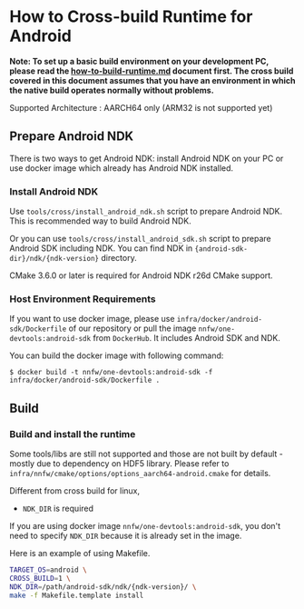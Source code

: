 # How to Cross-build Runtime for Android

**Note: To set up a basic build environment on your development PC, please read the [how-to-build-runtime.md](how-to-build-runtime.md) document first. The cross build covered in this document assumes that you have an environment in which the native build operates normally without problems.**

Supported Architecture : AARCH64 only (ARM32 is not supported yet)

## Prepare Android NDK

There is two ways to get Android NDK: install Android NDK on your PC or use docker image which already has Android NDK installed.

### Install Android NDK

Use `tools/cross/install_android_ndk.sh` script to prepare Android NDK. This is recommended way to build Android NDK.

Or you can use `tools/cross/install_android_sdk.sh` script to prepare Android SDK including NDK. You can find NDK in `{android-sdk-dir}/ndk/{ndk-version}` directory.

CMake 3.6.0 or later is required for Android NDK r26d CMake support.

### Host Environment Requirements

If you want to use docker image, please use `infra/docker/android-sdk/Dockerfile` of our repository or pull the image `nnfw/one-devtools:android-sdk` from `DockerHub`. It includes Android SDK and NDK.

You can build the docker image with following command:
```
$ docker build -t nnfw/one-devtools:android-sdk -f infra/docker/android-sdk/Dockerfile .
```

## Build

### Build and install the runtime

Some tools/libs are still not supported and those are not built by default - mostly due to dependency on HDF5 library.
Please refer to `infra/nnfw/cmake/options/options_aarch64-android.cmake` for details.

Different from cross build for linux,

- `NDK_DIR` is required

If you are using docker image `nnfw/one-devtools:android-sdk`, you don't need to specify `NDK_DIR` because it is already set in the image.

Here is an example of using Makefile.

```bash
TARGET_OS=android \
CROSS_BUILD=1 \
NDK_DIR=/path/android-sdk/ndk/{ndk-version}/ \
make -f Makefile.template install
```
